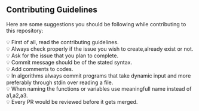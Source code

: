 ## Contributing Guidelines

Here are some suggestions you should be following while contributing to this repository:

:bulb: First of all, read the contributing guidelines.\
:bulb: Always check properly if the issue you wish to create,already exist or not.\
:bulb:  Ask for the issue that you plan to complete.\
:bulb:  Commit message should be of the stated syntax.\
:bulb:  Add comments to codes.\
:bulb:  In algorithms always commit programs that take dynamic input and more preferably through stdin over reading a file.\
:bulb:  When naming the functions or variables use meaningfull name instead of a1,a2,a3.\
:bulb:  Every PR would be reviewed before it gets merged.
